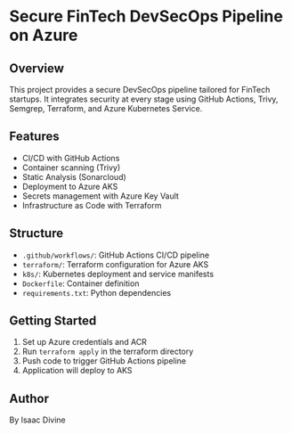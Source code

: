 # Secure FinTech DevSecOps Pipeline on Azure

## Overview
This project provides a secure DevSecOps pipeline tailored for FinTech startups. It integrates security at every stage using GitHub Actions, Trivy, Semgrep, Terraform, and Azure Kubernetes Service.

## Features
- CI/CD with GitHub Actions
- Container scanning (Trivy)
- Static Analysis (Sonarcloud)
- Deployment to Azure AKS
- Secrets management with Azure Key Vault
- Infrastructure as Code with Terraform

## Structure
- `.github/workflows/`: GitHub Actions CI/CD pipeline
- `terraform/`: Terraform configuration for Azure AKS
- `k8s/`: Kubernetes deployment and service manifests
- `Dockerfile`: Container definition
- `requirements.txt`: Python dependencies

## Getting Started
1. Set up Azure credentials and ACR
2. Run `terraform apply` in the terraform directory
3. Push code to trigger GitHub Actions pipeline
4. Application will deploy to AKS

## Author
By Isaac Divine

